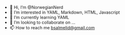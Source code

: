 - 👋 Hi, I’m @NorwegianNerd
- 👀 I’m interested in YAML, Markdown, HTML, Javascript
- 🌱 I’m currently learning YAML
- 💞️ I’m looking to collaborate on ...
- 📫 How to reach me bsalmelid@gmail.com

<!---
NorwegianNerd/NorwegianNerd is a ✨ special ✨ repository because its `README.md` (this file) appears on your GitHub profile.
You can click the Preview link to take a look at your changes.
--->
